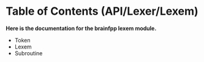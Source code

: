 # Table of Contents (API/Lexer/Lexem)

**Here is the documentation for the brainfpp lexem module.**

- Token
- Lexem
- Subroutine